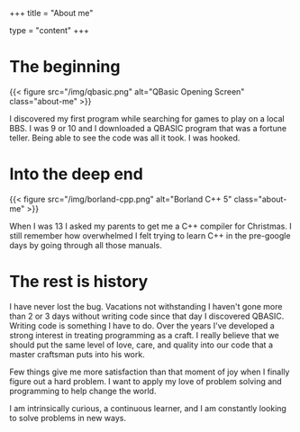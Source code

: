 +++
title = "About me"

type = "content"
+++

# The beginning
{{< figure src="/img/qbasic.png" alt="QBasic Opening Screen" class="about-me" >}}

I discovered my first program while searching for games to play on a
local BBS. I was 9 or 10 and I downloaded a QBASIC program that was a
fortune teller. Being able to see the code was all it took. I was
hooked.

# Into the deep end
{{< figure src="/img/borland-cpp.png" alt="Borland C++ 5" class="about-me" >}}

When I was 13 I asked my parents to get me a C++ compiler for
Christmas. I still remember how overwhelmed I felt trying to learn C++
in the pre-google days by going through all those manuals.

# The rest is history

I have never lost the bug. Vacations not withstanding I haven't gone
more than 2 or 3 days without writing code since that day I discovered
QBASIC. Writing code is something I have to do. Over the years I've
developed a strong interest in treating programming as a craft. I
really believe that we should put the same level of love, care, and
quality into our code that a master craftsman puts into his work.

Few things give me more satisfaction than that moment of joy when I
finally figure out a hard problem. I want to apply my love of problem
solving and programming to help change the world.

I am intrinsically curious, a continuous learner, and I am constantly
looking to solve problems in new ways.
